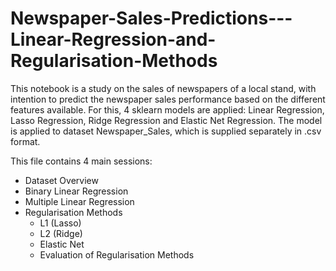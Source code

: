 # Newspaper-Sales-Predictions---Linear-Regression-and-Regularisation-Methods
This notebook is a study on the sales of newspapers of a local stand, with intention to predict the newspaper sales performance based on the different features available.
For this, 4 sklearn models are applied: Linear Regression, Lasso Regression, Ridge Regression and Elastic Net Regression.
The model is applied to dataset Newspaper_Sales, which is supplied separately in .csv format.

This file contains 4 main sessions:
- Dataset Overview
- Binary Linear Regression
- Multiple Linear Regression
- Regularisation Methods
    - L1 (Lasso)
    - L2 (Ridge)
    - Elastic Net
    - Evaluation of Regularisation Methods
